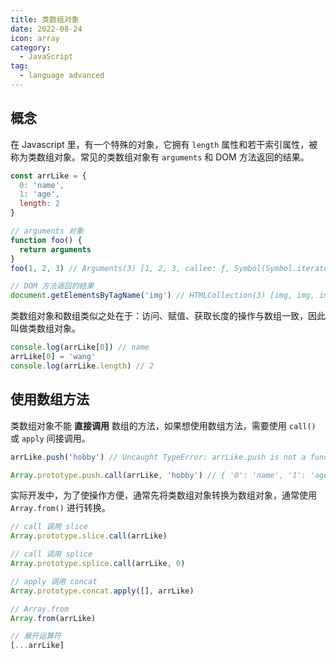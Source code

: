 ```yaml
---
title: 类数组对象
date: 2022-08-24
icon: array
category:
  - JavaScript
tag:
  - language advanced
---
```


## 概念

在 Javascript 里，有一个特殊的对象，它拥有 `length` 属性和若干索引属性，被称为类数组对象。常见的类数组对象有 `arguments` 和 DOM 方法返回的结果。

```js
const arrLike = {
  0: 'name',
  1: 'age',
  length: 2
}

// arguments 对象
function foo() {
  return arguments
}
foo(1, 2, 3) // Arguments(3) [1, 2, 3, callee: ƒ, Symbol(Symbol.iterator): ƒ]

// DOM 方法返回的结果
document.getElementsByTagName('img') // HTMLCollection(3) [img, img, img]
```

类数组对象和数组类似之处在于：访问、赋值、获取长度的操作与数组一致，因此叫做类数组对象。

```js
console.log(arrLike[0]) // name
arrLike[0] = 'wang'
console.log(arrLike.length) // 2
```

## 使用数组方法

类数组对象不能 **直接调用** 数组的方法，如果想使用数组方法，需要使用 `call()` 或 `apply` 间接调用。

```js
arrLike.push('hobby') // Uncaught TypeError: arrLike.push is not a function

Array.prototype.push.call(arrLike, 'hobby') // { '0': 'name', '1': 'age', '2':  'hobby', length: 3 }
```

实际开发中，为了使操作方便，通常先将类数组对象转换为数组对象，通常使用 `Array.from()` 进行转换。

```js
// call 调用 slice
Array.prototype.slice.call(arrLike)

// call 调用 splice
Array.prototype.splice.call(arrLike, 0)

// apply 调用 concat
Array.prototype.concat.apply([], arrLike)

// Array.from
Array.from(arrLike)

// 展开运算符
[...arrLike]
```
